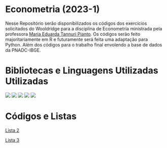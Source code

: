 # Econometria (2023-1) 
Nesse Repositório serão disponibilizados os códigos dos exercícios solicitados do Wooldridge para a disciplina de Econometria ministrada pela professora  [Maria Eduarda Tannuri Pianto](http://www.pesquisar.unb.br/professor/maria-eduarda-tannuri-pianto). Os códigos serão feito majoritariamente em R e futuramente será feita uma adaptação para Python. Além dos códigos para o trabalho final envolendo a base de dados da PNADC-IBGE.
# Bibliotecas e Linguagens Utilizadas Utilizadas 
  <img src="https://img.shields.io/badge/Python-FFD43B?style=for-the-badge&logo=python&logoColor=blue" />
  <img src="https://img.shields.io/badge/RStudio-75AADB?style=for-the-badge&logo=RStudio&logoColor=white"/>
  <img src="https://img.shields.io/badge/Numpy-4F0599?style=for-the-badge&logo=numpy&logoColor=white" />
  <img src="https://img.shields.io/badge/Pandas-2C2D72?style=for-the-badge&logo=pandas&logoColor=white" />
  <img src="https://img.shields.io/badge/SciPy-654FF0?style=for-the-badge&logo=SciPy&logoColor=white" />	


# Códigos e Listas 
[Lista 2](https://github.com/luizmarioags/Econometria/tree/main/Lista%202)

[Lista 3](https://github.com/luizmarioags/Econometria/tree/main/Lista%203)
